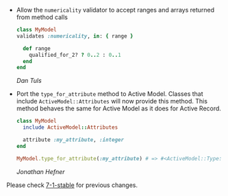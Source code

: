 *   Allow the `numericality` validator to accept ranges and arrays returned
    from method calls

    ```ruby
    class MyModel
    validates :numericality, in: { range }

      def range
        qualified_for_2? ? 0..2 : 0..1
      end
    end
    ```

    *Dan Tuls*

*   Port the `type_for_attribute` method to Active Model. Classes that include
    `ActiveModel::Attributes` will now provide this method. This method behaves
    the same for Active Model as it does for Active Record.

      ```ruby
      class MyModel
        include ActiveModel::Attributes

        attribute :my_attribute, :integer
      end

      MyModel.type_for_attribute(:my_attribute) # => #<ActiveModel::Type::Integer ...>
      ```

    *Jonathan Hefner*

Please check [7-1-stable](https://github.com/rails/rails/blob/7-1-stable/activemodel/CHANGELOG.md) for previous changes.
